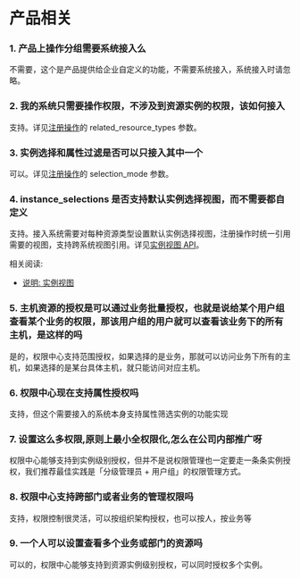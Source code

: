 # 产品相关

### 1. 产品上操作分组需要系统接入么

不需要，这个是产品提供给企业自定义的功能，不需要系统接入，系统接入时请忽略。


### 2. 我的系统只需要操作权限，不涉及到资源实例的权限，该如何接入
支持。详见[注册操作](../../../Reference/API/02-Model/13-Action.md)的 related_resource_types 参数。

### 3. 实例选择和属性过滤是否可以只接入其中一个
可以。详见[注册操作](../../../Reference/API/02-Model/13-Action.md)的 selection_mode 参数。

### 4. instance_selections 是否支持默认实例选择视图，而不需要都自定义
支持。接入系统需要对每种资源类型设置默认实例选择视图，注册操作时统一引用需要的视图，支持跨系统视图引用。详见[实例视图 API](../../../Reference/API/02-Model/12-InstanceSelection.md)。

相关阅读:
- [说明: 实例视图](../../Explanation/01-instanceSelection.md)


### 5. 主机资源的授权是可以通过业务批量授权，也就是说给某个用户组查看某个业务的权限，那该用户组的用户就可以查看该业务下的所有主机，是这样的吗
是的，权限中心支持范围授权，如果选择的是业务，那就可以访问业务下所有的主机，如果选择的是某台具体主机，就只能访问对应主机。

### 6. 权限中心现在支持属性授权吗
支持，但这个需要接入的系统本身支持属性筛选实例的功能实现

### 7. 设置这么多权限,原则上最小全权限化,怎么在公司内部推广呀
权限中心能够支持到实例级别授权，但并不是说权限管理也一定要走一条条实例授权，我们推荐最佳实践是「分级管理员 + 用户组」的权限管理方式。

### 8. 权限中心支持跨部门或者业务的管理权限吗
支持，权限控制很灵活，可以按组织架构授权，也可以按人，按业务等

### 9. 一个人可以设置查看多个业务或部门的资源吗
可以的，权限中心能够支持到资源实例级别授权，可以同时授权多个实例。
